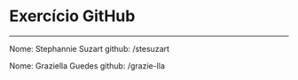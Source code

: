 # Exercício GitHub
-----
Nome: Stephannie Suzart
github: /stesuzart

Nome: Graziella Guedes
github: /grazie-lla


